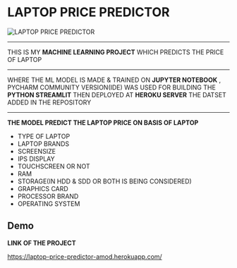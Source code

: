 
# LAPTOP PRICE PREDICTOR
![LAPTOP PRICE PREDICTOR](https://user-images.githubusercontent.com/52829708/141611235-9920dfb0-bfb6-4e8f-a960-51590477a5d2.png)

--------------------------------

THIS IS MY **MACHINE LEARNING PROJECT** WHICH PREDICTS THE PRICE OF LAPTOP

----

WHERE THE ML MODEL IS MADE & TRAINED ON **JUPYTER NOTEBOOK** , PYCHARM COMMUNITY VERSION(IDE) WAS USED FOR BUILDING THE **PYTHON STREAMLIT** THEN DEPLOYED AT **HEROKU SERVER** THE DATSET ADDED IN THE REPOSITORY 

------------------------------
**THE MODEL PREDICT THE LAPTOP PRICE ON BASIS OF LAPTOP** 
* TYPE OF LAPTOP
* LAPTOP BRANDS
* SCREENSIZE
* IPS DISPLAY
* TOUCHSCREEN OR NOT
* RAM
* STORAGE(IN HDD & SDD OR BOTH IS BEING CONSIDERED)
* GRAPHICS CARD
* PROCESSOR BRAND
* OPERATING SYSTEM


## Demo
**LINK OF THE PROJECT**

https://laptop-price-predictor-amod.herokuapp.com/
